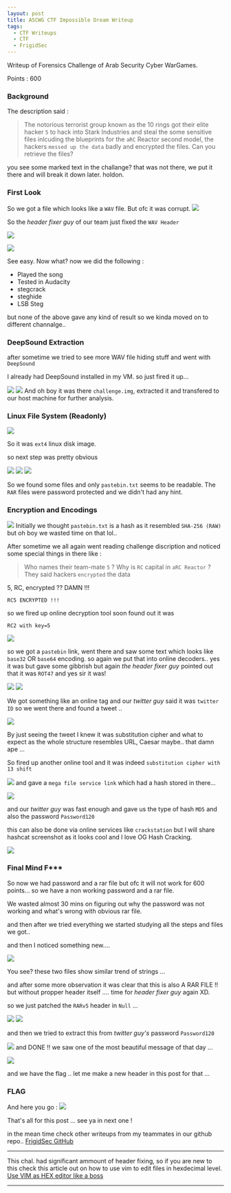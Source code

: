 ```yaml
---
layout: post
title: ASCWG CTF Impossible Dream Writeup  
tags:
  - CTF Writeups
  - CTF
  - FrigidSec
---
```


<div class="message">
Writeup of Forensics Challenge of Arab Security Cyber WarGames.

Points : 600
</div>

### Background
The description said :

> The notorious terrorist group known as the 10 rings got their elite hacker `5` to hack into Stark Industries and steal the some sensitive files inlcuding the blueprints for the `aRC` Reactor second model, the hackers `messed up the data` badly and encrypted the files. Can you retrieve the files?

you see some marked text in the challange? that was not there, we put it there and will break it down later. holdon.

### First Look 
So we got a file which looks like a `WAV` file. But ofc it was corrupt.
![](/assets/images/tid/1.png)

So the _header fixer guy_ of our team just fixed the `WAV Header`  

![](/assets/images/tid/2.png)

![](/assets/images/tid/3.png)

See easy. Now what? now we did the following :

* Played the song
* Tested in Audacity
* stegcrack
* steghide
* LSB Steg

but none of the above gave any kind of result so we kinda moved on to different channalge..

### DeepSound Extraction
after sometime we tried to see more WAV file hiding stuff and went with `DeepSound`

I already had DeepSound installed in my VM. so just fired it up...

![](/assets/images/tid/4.png)
![](/assets/images/tid/5.png)
And oh boy it was there `challenge.img`, extracted it and transfered to our host machine for further analysis.

### Linux File System (Readonly)
![](/assets/images/tid/6.png)

So it was `ext4` linux disk image.

so next step was pretty obvious

![](/assets/images/tid/7.png)
![](/assets/images/tid/8.png)
![](/assets/images/tid/9.png)

So we found some files and only `pastebin.txt` seems to be readable.
The `RAR` files were password protected and we didn't had any hint.
### Encryption and Encodings

![](/assets/images/tid/10.png)
Initially we thought `pastebin.txt` is a hash as it resembled `SHA-256 (RAW)` but oh boy we wasted time on that lol..

After sometime we all again went reading challenge discription and noticed some special things in there like :

> Who names their team-mate `5` ?
> Why is `RC` capital in `aRC Reactor` ?
> They said hackers `encrypted` the data


5, RC, encrypted ?? DAMN !!!

`RC5 ENCRYPTED !!!`

so we fired up online decryption tool soon found out it was 

`RC2 with key=5` 


![](/assets/images/tid/11.png)

so we got a `pastebin` link, went there and saw some text which looks like `base32` OR `base64` encoding. so again we put that into online decoders.. yes it was but gave some gibbrish but again _the header fixer guy_
pointed out that it was `ROT47` and yes sir it was!

![](/assets/images/tid/12.png)
![](/assets/images/tid/13.png)

We got something like an online tag and our _twitter guy_ said it was `twitter ID` so we went there and found a tweet ..

 
![](/assets/images/tid/14.png)

By just seeing the tweet I knew it was substitution cipher and what to expect as the whole structure resembles URL, Caesar maybe.. that damn ape ...

So fired up another online tool and it was indeed `substitution cipher with 13 shift` 

![](/assets/images/tid/15.png)
and gave a `mega file service link` which had a hash stored in there...


![](/assets/images/tid/16.png)

and our _twitter guy_ was fast enough and gave us the type of hash `MD5` and also the password `Password120` 

this can also be done via online services like `crackstation` but I will share hashcat screenshot as it looks cool and I love OG Hash Cracking.


![](/assets/images/tid/17.png)

### Final Mind F\*\*\*

So now we had password and a rar file but ofc it will not work for 600 points... so we have a non working password and a rar file.

We wasted almost 30 mins on figuring out why the password was not working and what's wrong with obvious rar file.

and then after we tried everything we started studying all the steps and files we got..

and then I noticed something new....


![](/assets/images/tid/18.png)

You see? these two files show similar trend of strings ...

and after some more observation it was clear that this is also A RAR FILE !! but without propper header itself .... time for _header fixer guy_ again XD.

so we just patched the `RARv5` header in `Null` ...


![](/assets/images/tid/19.png)
![](/assets/images/tid/20.png)

and then we tried to extract this from _twitter guy's_ password `Password120` 

![](/assets/images/tid/21.png)
and DONE !! we saw one of the most beautiful message of that day ...

![](/assets/images/tid/22.png)

and we have the flag .. let me make a new header in this post for that ...

### FLAG 
And here you go :
![](/assets/images/tid/23.png)

That's all for this post ... see ya in next one !

in the mean time check other writeups from my teammates in our github repo.. [FrigidSec GitHub](https://github.com/FrigidSec/CTFWriteups)

---

This chal. had significant ammount of header fixing, so if you are new to this check this article out on how to use vim to edit files in hexdecimal level. 
[Use VIM as HEX editor like a boss](/article/2020/08/16/use-VIM-as-HEX-Editor.html)

---

